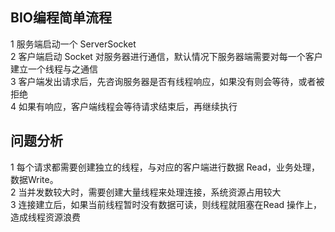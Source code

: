 ## BIO编程简单流程
1 服务端启动一个 ServerSocket  
2 客户端启动 Socket 对服务器进行通信，默认情况下服务器端需要对每一个客户建立一个线程与之通信  
3 客户端发出请求后，先咨询服务器是否有线程响应，如果没有则会等待，或者被拒绝  
4 如果有响应，客户端线程会等待请求结束后，再继续执行  
 
## 问题分析
1 每个请求都需要创建独立的线程，与对应的客户端进行数据 Read，业务处理，数据Write。  
2 当并发数较大时，需要创建大量线程来处理连接，系统资源占用较大  
3 连接建立后，如果当前线程暂时没有数据可读，则线程就阻塞在Read 操作上，造成线程资源浪费  